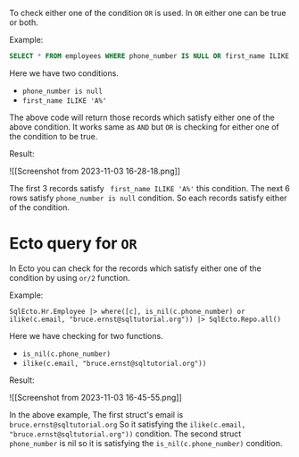To check either one of the condition `OR` is used. In `OR` either one can be true or both. 

Example:

``` SQL
SELECT * FROM employees WHERE phone_number IS NULL OR first_name ILIKE 'A%';
```

Here we have two conditions. 

- `phone_number is null`
- `first_name ILIKE 'A%'`

The above code will return those records which satisfy either one of the above condition. It works same as `AND` but `OR` is checking for either one of the condition to be true.

Result:

![[Screenshot from 2023-11-03 16-28-18.png]]

The first 3 records satisfy ` first_name ILIKE 'A%'` this condition. The next 6 rows satisfy `phone_number is null` condition.  So each records satisfy either of the condition.

# Ecto query for  `OR`

In Ecto you can check for the records which satisfy either one of the condition by using `or/2` function.

Example:

``` Ecto.Query
SqlEcto.Hr.Employee |> where([c], is_nil(c.phone_number) or ilike(c.email, "bruce.ernst@sqltutorial.org")) |> SqlEcto.Repo.all()
```

Here we have checking for two functions.

- `is_nil(c.phone_number)` 
- `ilike(c.email, "bruce.ernst@sqltutorial.org"))`

Result:

![[Screenshot from 2023-11-03 16-45-55.png]]

In the above example, The first struct's email is  `bruce.ernst@sqltutorial.org` So it satisfying the `ilike(c.email, "bruce.ernst@sqltutorial.org"))` condition.
The second struct `phone_number` is nil so it is satisfying the `is_nil(c.phone_number)`  condition.